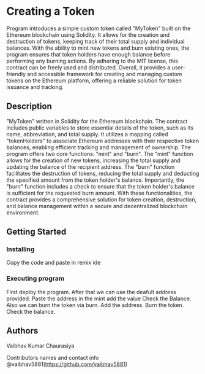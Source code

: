 # Creating a Token

Program introduces a simple custom token called "MyToken" built on the Ethereum blockchain using Solidity. It allows for the creation and destruction of tokens, keeping track of their total supply and individual balances. With the ability to mint new tokens and burn existing ones, the program ensures that token holders have enough balance before performing any burning actions. By adhering to the MIT license, this contract can be freely used and distributed. Overall, it provides a user-friendly and accessible framework for creating and managing custom tokens on the Ethereum platform, offering a reliable solution for token issuance and tracking.

## Description

"MyToken" written in Solidity for the Ethereum blockchain. The contract includes public variables to store essential details of the token, such as its name, abbreviation, and total supply. It utilizes a mapping called "tokenHolders" to associate Ethereum addresses with their respective token balances, enabling efficient tracking and management of ownership. The program offers two core functions: "mint" and "burn". The "mint" function allows for the creation of new tokens, increasing the total supply and updating the balance of the recipient address. The "burn" function facilitates the destruction of tokens, reducing the total supply and deducting the specified amount from the token holder's balance. Importantly, the "burn" function includes a check to ensure that the token holder's balance is sufficient for the requested burn amount. With these functionalities, the contract provides a comprehensive solution for token creation, destruction, and balance management within a secure and decentralized blockchain environment.

## Getting Started

### Installing

Copy the code and paste in remix ide

### Executing program

First deploy the program.
After that we can use the deafult address provided.
Paste the address in the mint add the value 
Check the Balance.
Also we can burn the token via burn.
Add the address.
Burn the token.
Check the balance.


## Authors
Vaibhav Kumar Chaurasiya

Contributors names and contact info
@vaibhav5881(https://github.com/vaibhav5881)
